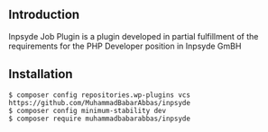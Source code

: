 ## Introduction

 Inpsyde Job Plugin is a plugin developed in partial fulfillment of the requirements for the PHP Developer position in Inpsyde GmBH

## Installation

```
$ composer config repositories.wp-plugins vcs https://github.com/MuhammadBabarAbbas/inpsyde
$ composer config minimum-stability dev
$ composer require muhammadbabarabbas/inpsyde
```

